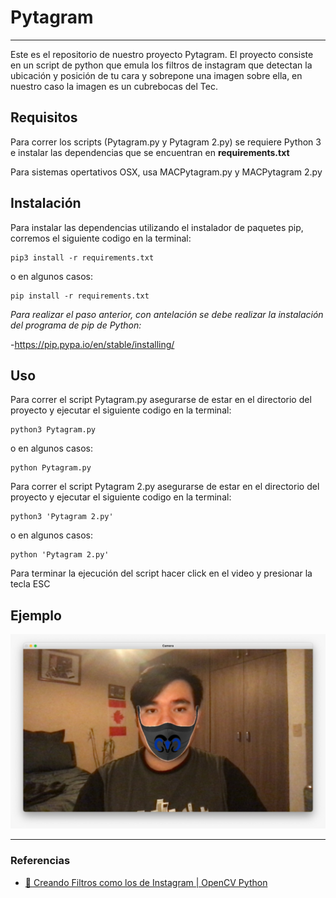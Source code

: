 # Pytagram

---

Este es el repositorio de nuestro proyecto Pytagram. El proyecto consiste en un script de python que emula los filtros de instagram que detectan la ubicación y posición de tu cara y sobrepone una imagen sobre ella, en nuestro caso la imagen es un cubrebocas del Tec.

## Requisitos 

Para correr los scripts (Pytagram.py y Pytagram 2.py) se requiere Python 3 e instalar las dependencias que se encuentran en **requirements.txt**

Para sistemas opertativos OSX, usa MACPytagram.py y MACPytagram 2.py

## Instalación

Para instalar las dependencias utilizando el instalador de paquetes pip, corremos el siguiente codigo en la terminal:

```shell
pip3 install -r requirements.txt
``` 

o en algunos casos:

```shell
pip install -r requirements.txt
```

*Para realizar el paso anterior, con antelación se debe realizar la instalación del programa de pip de Python:*

-https://pip.pypa.io/en/stable/installing/

## Uso

Para correr el script Pytagram.py asegurarse de estar en el directorio del proyecto y ejecutar el siguiente codigo en la terminal:

```shell
python3 Pytagram.py
```
o en algunos casos:

```shell
python Pytagram.py
```

Para correr el script Pytagram 2.py asegurarse de estar en el directorio del proyecto y ejecutar el siguiente codigo en la terminal:

```shell
python3 'Pytagram 2.py'
```
o en algunos casos:

```shell
python 'Pytagram 2.py'
```

Para terminar la ejecución del script hacer click en el video y presionar la tecla ESC

## Ejemplo

![ejemplo](assets/ejemplo.jpg)

---

### Referencias

- [🤴 Creando Filtros como los de Instagram | OpenCV Python](https://github.com/GabySol/OmesTutorials2020/tree/master/19%20FILTRO_gorro_tiara_2021)
 

